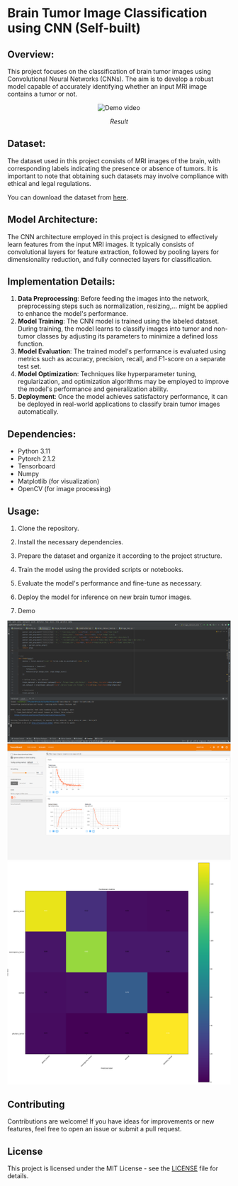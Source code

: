 # Brain Tumor Image Classification using CNN (Self-built)

## Overview:
This project focuses on the classification of brain tumor images using Convolutional Neural Networks (CNNs). The aim is to develop a robust model capable of accurately identifying whether an input MRI image contains a tumor or not.

<p align="center">
  <img src="demo/result_demo.gif" alt="Demo video">
</p>

<p align="center"><em>Result</em></p> 

## Dataset:
The dataset used in this project consists of MRI images of the brain, with corresponding labels indicating the presence or absence of tumors. It is important to note that obtaining such datasets may involve compliance with ethical and legal regulations.

You can download the dataset from [here](https://universe.roboflow.com/biomedical-engineering-mansoura-university/brain-tumor-dsxqq).


## Model Architecture:
The CNN architecture employed in this project is designed to effectively learn features from the input MRI images. It typically consists of convolutional layers for feature extraction, followed by pooling layers for dimensionality reduction, and fully connected layers for classification.

## Implementation Details:
1. **Data Preprocessing**: Before feeding the images into the network, preprocessing steps such as normalization, resizing,... might be applied to enhance the model's performance.
2. **Model Training**: The CNN model is trained using the labeled dataset. During training, the model learns to classify images into tumor and non-tumor classes by adjusting its parameters to minimize a defined loss function.
3. **Model Evaluation**: The trained model's performance is evaluated using metrics such as accuracy, precision, recall, and F1-score on a separate test set.
4. **Model Optimization**: Techniques like hyperparameter tuning, regularization, and optimization algorithms may be employed to improve the model's performance and generalization ability.
5. **Deployment**: Once the model achieves satisfactory performance, it can be deployed in real-world applications to classify brain tumor images automatically.

## Dependencies:
- Python 3.11
- Pytorch 2.1.2
- Tensorboard
- Numpy
- Matplotlib (for visualization)
- OpenCV (for image processing)

## Usage:
1. Clone the repository.
2. Install the necessary dependencies.
3. Prepare the dataset and organize it according to the project structure.
4. Train the model using the provided scripts or notebooks.
5. Evaluate the model's performance and fine-tune as necessary.
6. Deploy the model for inference on new brain tumor images.

7. Demo

![Demo Screenshot](demo/demo.png)
![Demo Screenshot](demo/tensorboard.png)
![Demo Screenshot](demo/confusion_matrix.png)


## Contributing

Contributions are welcome! If you have ideas for improvements or new features, feel free to open an issue or submit a pull request.

## License

This project is licensed under the MIT License - see the [LICENSE](https://choosealicense.com/licenses/mit/) file for details.
